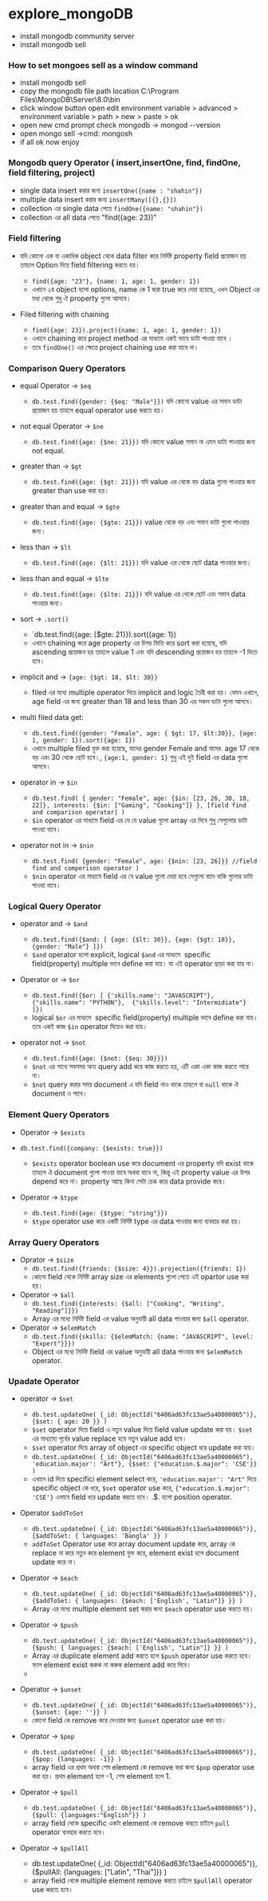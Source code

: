 # explore_mongoDB

- install mongodb community server
- install mongodb sell

### How to set mongoes sell as a window command

- install mongodb sell
- copy the mongodb file path location C:\Program Files\MongoDB\Server\8.0\bin
- click window button open edit environment variable > advanced > environment variable > path > new > paste > ok
- open new cmd prompt check mongodb -> mongod --version
- open mongo sell ->cmd: mongosh
- if all ok now enjoy

### Mongodb query Operator ( insert,insertOne, find, findOne, field filtering, project)

- single data insert করার জন্য `insertOne({name : "shahin"})`
- multiple data insert করার জন্য `insertMany([{},{}])`
- collection এর single data পেতে `findOne({name: "shahin"})`
- collection এর all data পেতে "find({age: 23})"

### Field filtering

- যদি কোনো এক বা একাধিক object থেকে data filter করে নির্দিষ্ট property field প্রয়োজন হয় তাহলে Option দিয়ে field filtering করতে হয়।

  - `find({age: "23"}, {name: 1, age: 1, gender: 1})`
  - এখানে ২য় object হলো options, name কে 1 দ্বারা true করে দেয়া হয়েছে, এখন Object এর মধ্য থেকে শুধু ঐ property গুলো আসবে।

- Filed filtering with chaining
  - `find({age: 23}).project({name: 1, age: 1, gender: 1})`
  - এখানে chaining করে project method এর মাধ্যমে একই ভাবে ডাটা পাওয়া যাবে ।
  - তবে `findOne()` এর ক্ষেত্রে project chaining use করা যাবে না।

### Comparison Query Operators

- equal Operator -> `$eq`

  - `db.test.find({gender: {$eq: "Male"}})` যদি কোনো value এর সমান ডাটা প্রয়োজন হয় তাহলে equal operator use করতে হয়।

- not equal Operator -> `$ne`

  - `db.test.find({age: {$ne: 21}})` যদি কোনো value সমান না এমন ডাটা পাওয়ার জন্য not equal.

- greater than -> `$gt`

  - `db.test.find({age: {$gt: 21}})` যদি value এর থেকে বড় data গুলো পাওয়ার জন্য greater than use করা হয়।

- greater than and equal -> `$gte`

  - `db.test.find({age: {$gte: 21}})` value থেকে বড় এবং সমান ডাটা গুলো পাওয়ার জন্য।

- less than -> `$lt`

  - `db.test.find({age: {$lt: 21}})` যদি value এর থেকে ছোট data পাওয়ার জন্য।

- less than and equal -> `$lte`

  - `db.test.find({age: {$lte: 21}})` যদি value এর থেকে ছোট এবং সমান data পাওয়ার জন্য।

- sort -> `.sort()`

  - `db.test.find({age: {$gte: 21}}).sort({age: 1})
  - এখানে chaining করে age property এর উপর ভিত্তি করে sort করা হয়েছে, যদি ascending প্রয়োজন হয় তাহলে value 1 এবং যদি descending প্রয়োজন হয় তাহলে -1 দিতে হবে।

- implicit and -> `{age: {$gt: 18, $lt: 30}}`

  - filed এর মধ্যে multiple operator দিয়ে implicit and logic তৈরী করা হয়। যেমন এখানে, age field এর জন্য greater than 18 and less than 30 এর সকল ডাটা গুলো আসবে।

- multi filed data get:

  - `db.test.find({gender: "Female", age: { $gt: 17, $lt:30}}, {age: 1, gender: 1}).sort({age: 1})`
  - এখানে multiple filed যুক্ত করা হয়েছে, যাদের gender Female and যাদের ‍ age 17 থেকে বড় এবং 30 থেকে ছোট হবে।, `{age:1, gender: 1}` শুধু এই দুই field এর data গুলো আসবে।

- operator in -> `$in`

  - `db.test.find(
    {
    gender: "Female",
    age: {$in: [23, 26, 30, 18, 22]},
    interests: {$in: ["Gaming", "Cooking"]}
    }, [field find and comparison operator]
)`
  - `$in` operator এর মাধ্যমে field এর যে যে value গুলো ‍array এর দিবে শুধু সেগুলোর ডাটা পাওয়া যাবে।

- operator not in -> `$nin`
  - `db.test.find(
{gender: "Female", age: {$nin: [23, 26]}} //field find and comperison operator
  )`
  - `$nin` operator এর মাধ্যমে field এর যে value গুলো দেয়া হবে সেগুলো বাদে বাকি গুলোর ডাটা পাওয়া যাবে।

### Logical Query Operator

- operator and -> `$and`

  - `db.test.find({$and: [
{age: {$lt: 30}},
{age: {$gt: 18}},
{gender: "Male"}
]})`
  - `$and` operator হলো explicit, logical `$and` এর মাধ্যমে ‍ specific field(property) multiple ভাবে define করা যায়। যা এই operator ছাড়া করা যায় না।

- Operator or -> `$or`

  - `db.test.find({$or: [
{'skills.name': "JAVASCRIPT"},
{"skills.name": "PYTHON"}, 
{"skills.level": "Intermidiate"}
]})`
  - logical `$or` এর মাধ্যমে ‍ specific field(property) multiple ভাবে define করা যায়। তবে একই কাজ `$in` operator দিয়েও করা যায়।

- operator not -> `$not`
  - `db.test.find({age: {$not: {$eq: 30}}})`
  - `$not` এর সাথে সবসময় অন্য query add করে কাজ করতে হয়, এটি একা একা কাজ করতে পারে না।
  - `$not` query করার সময় document এ যদি field নাও থাকে তাহলে বা `null` থাকে ঐ document ও পাবে।

### Element Query Operators

- Operator -> `$exists`

- `db.test.find({company: {$exists: true}})`

  - `$exists` operator boolean use করে document এর property যদি exist থাকে তাহলে ঐ document গুলো পাওয়া যাবে অথবা যাবে না, কিন্তু এই property value এর উপর depend করে না। property আছে কিনা সেটা চেক করে data provide করে।

- Operator -> `$type`
  - `db.test.find({age: {$type: "string"}})`
  - `$type` operator use করে একটি নির্দিষ্ট type এর data পাওয়ার জন্য ব্যবহার করা হয়।

### Array Query Operators

- Oprator -> `$size`
  - `db.test.find({friends: {$size: 4}}).projection({friends: 1})`
  - কোনো field থেকে নির্দিষ্ট array size এর ‍elements গুলো পেতে এই opartor use করা হয়।
- Operator -> `$all`
  - `db.test.find({interests: {$all: ["Cooking", "Writing", "Reading"]}})`
  - Array এর মধ্যে নির্দিষ্ট field এর value অনুযায়ী all data পাওয়ার জন্য `$all` operator.
- Operator -> `$elemMatch`
  - `db.test.find({skills: {$elemMatch: {name: "JAVASCRIPT", level: "Expert"}}})`
  - Object এর মধ্যে নির্দিষ্ট field এর value অনুযায়ী all data পাওয়ার জন্য `$elemMatch` operator.

### Upadate Operator

- operator -> `$set`

  - `db.test.updateOne(
{_id: ObjectId("6406ad63fc13ae5a40000065")},
{$set: {
    age: 20
}}
)`
  - `$set` operator দিয়ে field এ নতুন value দিয়ে field value update করা হয়। `$set` এর মাধ্যম্যে পূর্বের value replace হয়ে নতুন value add হবে।
  - `$set` operator দিয়ে array of object এর specific object ধরে update করা যায়।
  - `db.test.updateOne(
  {_id: ObjectId("6406ad63fc13ae5a40000065"), 'education.major': "Art"},
{$set: {"education.$.major": 'CSE'}}
  )`
  - এখানে id দিয়ে specifici element select করে, `'education.major': "Art"` দিয়ে specific object কে ধরে, `$set` operator use করে, `{"education.$.major": 'CSE'}` এভাবে field ধরে update করতে হবে। .$. হলো position operator.

- Operator `$addToSet`

  - `db.test.updateOne(
{_id: ObjectId("6406ad63fc13ae5a40000065")},
{$addToSet: {
    languages: 'Bangla'
}}
)`
  - `addToSet` Operator use করে array document update করে, array কে replace না করে নতুন করে element যুক্ত করে, element exist হলে document update করে না।

- Operator -> `$each`

  - `db.test.updateOne(
{_id: ObjectId("6406ad63fc13ae5a40000065")},
{$addToSet: {
    languages: {$each: ['English', "Latin"]}
}}
)`
  - Array এর মধ্যে multiple element set করার জন্য `$each` operator use করতে হয়।

- Operator -> `$push`

  - `db.test.updateOne(
{_id: ObjectId("6406ad63fc13ae5a40000065")},
{$push: {
    languages: {$each: ['English', "Latin"]}
}}
)`
  - Array এর duplicate element add করতে হলে `$push` operator use করতে হবে। ফলে element exist করুক না করুক element add করে দিবে।
  -

- Operator -> `$unset`

  - `db.test.updateOne(
{_id: ObjectId("6406ad63fc13ae5a40000065")},
{$unset: {age: ''}}
)`
  - কোনো field কে remove করে দেওয়ার জন্য `$unset` operator use করা হয়।

- Operator -> `$pop`

  - `db.test.updateOne(
 {_id: ObjectId("6406ad63fc13ae5a40000065")},
{$pop: {languages: -1}}
 )`
  - array field এর প্রথম অথবা শেষ element কে remove করা জন্য `$pop` operator use করা হয়। প্রথম element হলে -1, শেষ element হলে 1.

- Operator -> `$pull`

  - `db.test.updateOne(
  {_id: ObjectId("6406ad63fc13ae5a40000065")},
{$pull: {languages:"English"}}
  )`
  - array field থেকে specific একটা element কে remove করতে চাইলে `pull` operator ব্যবহার করতে হবে।

- Operator -> `$pullAll`
  - db.test.updateOne(
    {\_id: ObjectId("6406ad63fc13ae5a40000065")},
    {$pullAll: {languages: ["Latin", "Thai"]}}
    )
  - array field থেকে multiple element remove করতে চাইলে `$pullAll` operator use করতে হবে।
